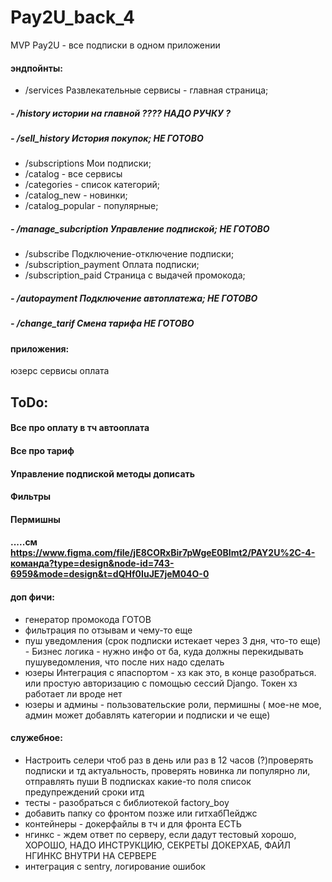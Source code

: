 # Pay2U_back_4
MVP Pay2U - все подписки в одном приложении

#### эндпойнты:
- /services Развлекательные сервисы - главная страница;
#####  - /history истории на главной ???? НАДО РУЧКУ ?
#####  - /sell_history История покупок; НЕ ГОТОВО
- /subscriptions Мои подписки;
- /catalog - все сервисы
- /categories - список категорий;
- /catalog_new - новинки;
- /catalog_popular - популярные;
#####  - /manage_subcription Управление подпиской; НЕ ГОТОВО
- /subscribe Подключение-отключение подписки;
- /subscription_payment Оплата подписки;
- /subscription_paid Страница с выдачей промокода;
#####  - /autopayment Подключение автоплатежа; НЕ ГОТОВО
#####  - /change_tarif Cмена тарифа НЕ ГОТОВО

#### приложения:
юзерс
сервисы
оплата

## ToDo:

#### Все про оплату в тч автооплата
#### Все про тариф
#### Управление подпиской методы дописать

#### Фильтры
#### Пермишны
#### .....см https://www.figma.com/file/jE8CORxBir7pWgeE0BImt2/PAY2U%2C-4-команда?type=design&node-id=743-6959&mode=design&t=dQHf0IuJE7jeM04O-0

#### доп фичи:

- генератор промокода ГОТОВ
- фильтрация по отзывам и чему-то еще 
- пуш уведомления (срок подписки истекает через 3 дня, что-то еще) - Бизнес логика - нужно инфо от ба, куда должны перекидывать 
пушуведомления, что после них надо сделать
- юзеры Интеграция с япаспортом - хз как это, в конце разобраться. или простую авторизацию с помощью сессий Django. Токен хз работает ли вроде нет
- юзеры и админы - пользовательские роли, пермишны ( мое-не мое, админ может добавлять категории и подписки и че еще)


#### служебное:
- Настроить селери чтоб раз в день или раз в 12 часов (?)проверять подписки и тд актуальность, проверять новинка ли популярно ли, отправлять пуши
В подписках какие-то поля список предупреждений сроки итд
- тесты - разобраться с библиотекой factory_boy
- добавить папку со фронтом позже или гитхабПейджс
- контейнеры - докерфайлы в тч и для фронта ЕСТЬ
- нгинкс - ждем ответ по серверу, если дадут тестовый хорошо, ХОРОШО, НАДО ИНСТРУКЦИЮ, СЕКРЕТЫ ДОКЕРХАБ, ФАЙЛ НГИНКС ВНУТРИ НА СЕРВЕРЕ
- интеграция с sentry, логирование ошибок
